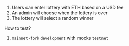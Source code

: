 1. Users can enter lottery with ETH based on a USD fee
2. An admin will choose when the lottery is over
3. The lottery will select a random winner

How to test?
1. `mainnet-fork`
`development` with mocks
`testnet`
